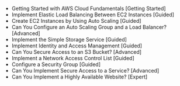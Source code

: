 - Getting Started with AWS Cloud Fundamentals [Getting Started]
- Implement Elastic Load Balancing Between EC2 Instances [Guided]
- Create EC2 Instances by Using Auto Scaling [Guided]
- Can You Configure an Auto Scaling Group and a Load Balancer? [Advanced]
- Implement the Simple Storage Service [Guided]
- Implement Identity and Access Management [Guided]
- Can You Secure Access to an S3 Bucket? [Advanced]
- Implement a Network Access Control List [Guided]
- Configure a Security Group [Guided]
- Can You Implement Secure Access to a Service? [Advanced]
- Can You Implement a Highly Available Website? [Expert]
